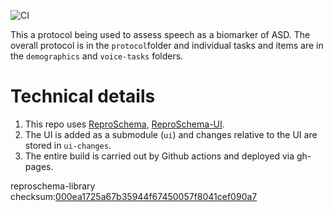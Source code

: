 ![CI](https://github.com/sensein/covid19/workflows/CI/badge.svg)


This a protocol being used to assess speech as a biomarker of ASD. 
The overall protocol is in the `protocol`folder and individual tasks and items
are in the `demographics` and `voice-tasks` folders. 

# Technical details

1. This repo uses [ReproSchema](https://github.com/ReproNim/reproschema/),
[ReproSchema-UI](https://github.com/ReproNim/reproschema-ui/).
2. The UI is added as a submodule (`ui`) and changes relative to the UI are stored 
in `ui-changes`.
3. The entire build is carried out by Github actions and deployed via gh-pages.

reproschema-library checksum:[000ea1725a67b35944f67450057f8041cef090a7](https://github.com/ReproNim/reproschema-library/tree/000ea1725a67b35944f67450057f8041cef090a7/)

